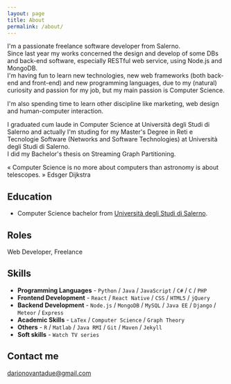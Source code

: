 ```yaml
---
layout: page
title: About
permalink: /about/
---
```


I'm a passionate freelance software developer from Salerno. <br/>
Since last year my works concerned the design and develop of some DBs and back-end software, especially RESTful web service, using Node.js and MongoDB. <br />
I'm having fun to learn new technologies, new web frameworks (both back-end and front-end) and new programming languages, due to my (natural) curiosity and passion for my job, but my main passion is Computer Science.

I'm also spending time to learn other discipline like marketing, web design and human-computer interaction.

I graduated cum laude in Computer Science at Università degli Studi di Salerno and actually I'm studing for my Master's Degree in Reti e Tecnologie Software (Networks and Software Technologies) at Università degli Studi di Salerno. <br />
I did my Bachelor's thesis on Streaming Graph Partitioning.

« Computer Science is no more about computers than astronomy is about telescopes. »
Edsger Dijkstra

## Education

* Computer Science bachelor from [Università degli Studi di Salerno](http://www.unisa.it).

<!--  
    TODO check absolute link
-->
## Roles

Web Developer, Freelance

## Skills
<!--
    TODO update skills
-->
* **Programming Languages** - `Python` / `Java` / `JavaScript` / `C#` / `C` / `PHP`
* **Frontend Development** - `React` / `React Native` / `CSS`  / `HTML5` / `jQuery` 
* **Backend Development** - `Node.js` / `MongoDB` / `MySQL` / `Java EE` / `Django` / `Meteor` / `Express`
* **Academic Skills** - `LaTex` / `Computer Science` / `Graph Theory`
* **Others** - `R` / `Matlab` / `Java RMI` / `Git` / `Maven` / `Jekyll`
* **Soft skills** - `Watch TV series`

## Contact me

[darionovantadue@gmail.com](mailto:darionovantadue@gmail.com)
